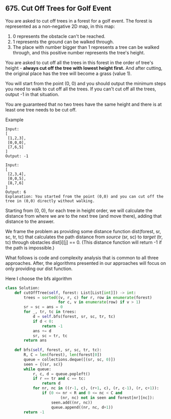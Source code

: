 ## 675. Cut Off Trees for Golf Event

You are asked to cut off trees in a forest for a golf event. The forest is represented as a non-negative 2D map, in this map:

1. 0 represents the obstacle can't be reached.
2. 1 represents the ground can be walked through.
3. The place with number bigger than 1 represents a tree can be walked through, and this positive number represents the tree's height.
 

You are asked to cut off all the trees in this forest in the order of tree's height - **always cut off the tree with lowest height first.** 
And after cutting, the original place has the tree will become a grass (value 1).

You will start from the point (0, 0) and you should output the minimum steps you need to walk to cut off all the trees. 
If you can't cut off all the trees, output -1 in that situation.

You are guaranteed that no two trees have the same height and there is at least one tree needs to be cut off.

Example
```
Input: 
[
 [1,2,3],
 [0,0,0],
 [7,6,5]
]
Output: -1
```

```
Input: 
[
 [2,3,4],
 [0,0,5],
 [8,7,6]
]
Output: 6
Explanation: You started from the point (0,0) and you can cut off the tree in (0,0) directly without walking.
```

Starting from (0, 0), for each tree in height order, 
we will calculate the distance from where we are to the next tree (and move there), 
adding that distance to the answer.

We frame the problem as providing some distance function dist(forest, sr, sc, tr, tc) that calculates the path distance from 
*source* (sr, sc) to *target* (tr, tc) through obstacles dist[i][j] == 0. 
(This distance function will return -1 if the path is impossible.)

What follows is code and complexity analysis that is common to all three approaches. 
After, the algorithms presented in our approaches will focus on only providing our dist function.

Here I choose the bfs algorithm
```python
class Solution:
    def cutOffTree(self, forest: List[List[int]]) -> int:
        trees = sorted((v, r, c) for r, row in enumerate(forest)
                       for c, v in enumerate(row) if v > 1)
        sr = sc = ans = 0
        for _, tr, tc in trees:
            d = self.bfs(forest, sr, sc, tr, tc)
            if d < 0: 
                return -1
            ans += d
            sr, sc = tr, tc
        return ans
    
    def bfs(self, forest, sr, sc, tr, tc):
        R, C = len(forest), len(forest[0])
        queue = collections.deque([(sr, sc, 0)])
        seen = {(sr, sc)}
        while queue:
            r, c, d = queue.popleft()
            if r == tr and c == tc:
                return d
            for nr, nc in ((r-1, c), (r+1, c), (r, c-1), (r, c+1)):
                if (0 <= nr < R and 0 <= nc < C and
                        (nr, nc) not in seen and forest[nr][nc]):
                    seen.add((nr, nc))
                    queue.append((nr, nc, d+1))
        return -1
```

